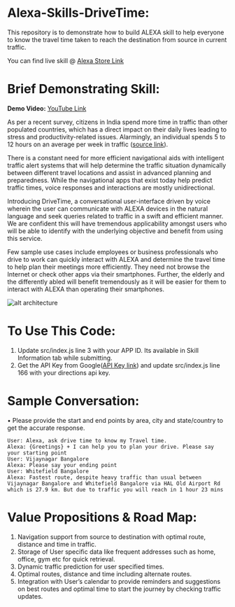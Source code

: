 # Alexa-Skills-DriveTime:
  This repository is to demonstrate how to build ALEXA skill to help everyone to know the travel time taken to reach the destination from source in current traffic.
  
  You can find live skill @ [Alexa Store Link](https://alexa.amazon.in/spa/index.html#skills/dp/B07CWRYLX7/?ref=skill_dsk_skb_sr_0&qid=1526293036)
  
# Brief Demonstrating Skill: 
  **Demo Video:** [YouTube Link](https://www.youtube.com/watch?v=pfMk8B4l-X4&t=9s)
    
As per a recent survey, citizens in India spend more time in traffic than other populated countries, which has a direct impact on their daily lives leading to stress and productivity-related issues. Alarmingly, an individual spends 5 to 12 hours on an average per week in traffic ([source link](https://timesofindia.indiatimes.com/photo/46337807.cms)).

There is a constant need for more efficient navigational aids with intelligent traffic alert systems that will help determine the traffic situation dynamically between different travel locations and assist in advanced planning and preparedness. While the navigational apps that exist today help predict traffic times, voice responses and interactions are mostly unidirectional.

Introducing DriveTime, a conversational user-interface driven by voice wherein the user can communicate with ALEXA devices in the natural language and seek queries related to traffic in a swift and efficient manner. We are confident this will have tremendous applicability amongst users who will be able to identify with the underlying objective and benefit from using this service.

Few sample use cases include employees or business professionals who drive to work can quickly interact with ALEXA and determine the travel time to help plan their meetings more efficiently. They need not browse the Internet or check other apps via their smartphones. Further, the elderly and the differently abled will benefit tremendously as it will be easier for them to interact with ALEXA than operating their smartphones.

![alt architecture](https://raw.githubusercontent.com/SuneetPatil/Alexa-Skills-DriveTime/master/architecture/architectureImg.jpg) 
  
# To Use This Code:
1. Update src/index.js line 3 with your APP ID. Its available in Skill Information tab while submitting.
2. Get the API Key from Google([API Key link](https://developers.google.com/maps/documentation/directions/get-api-key)) and update src/index.js line 166 with your directions api key.

# Sample Conversation:
 •	Please provide the start and end points by area, city and state/country to get the accurate response.
 
    User: Alexa, ask drive time to know my Travel time.
    Alexa: {Greetings} + I can help you to plan your drive. Please say your starting point
    User: Vijaynagar Bangalore
    Alexa: Please say your ending point
    User: Whitefield Bangalore
    Alexa: Fastest route, despite heavy traffic than usual between Vijaynagar Bangalore and Whitefield Bangalore via HAL Old Airport Rd which is 27.9 km. But due to traffic you will reach in 1 hour 23 mins
  
# Value Propositions & Road Map:
1. Navigation support from source to destination with optimal route, distance and time in traffic.
2. Storage of User specific data like frequent addresses such as home, office, gym etc for quick retrieval.
3. Dynamic traffic prediction for user specified times.
4. Optimal routes, distance and time including alternate routes.
5. Integration with User’s calendar to provide reminders and suggestions on best routes and optimal time to start the journey by checking traffic updates.
